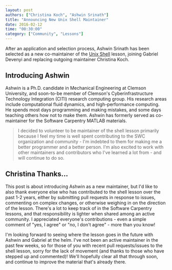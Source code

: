 ```yaml
---
layout: post
authors: ["Christina Koch", "Ashwin Srinath"]
title: "Announcing New Unix Shell Maintainer"
date: 2016-02-12
time: "00:30:00"
category: ["Community", "Lessons"]
---
```


After an application and selection process, Ashwin Srinath has been selected 
as a new co-maintainer of the [Unix Shell](swcarpentry.github.io/shell-novice) lesson, 
joining Gabriel Devenyi and replacing outgoing maintainer Christina Koch.  

## Introducing Ashwin

Ashwin is a Ph.D. candidate in Mechanical Engineering
at Clemson University,
and soon-to-be member of Clemson's
Cyberinfrastructure Technology Integration (CITI)
research computing group.
His research areas include computational fluid dynamics,
and high-performance computing.
He spends most days programming and making mistakes,
and some days teaching others how not to make them.
Ashwin has formerly served as co-maintainer for
the Software Carpentry MATLAB materials.

> I decided to volunteer to be maintainer of the shell lesson
primarily because I feel my time is well spent contributing to the
SWC organization and community - I'm indebted
to them for making me a better programmer and a better person.
I'm also excited to work with other maintainers and contributors
who I've learned a lot from - and will continue to do so.

## Christina Thanks...

This post is about introducing Ashwin as a new maintainer, but I'd like to also thank 
everyone else who has contributed to the shell lesson over the past 1-2 years, either by 
submitting pull requests in response to issues, commenting on complex changes, or 
otherwise weighing in on the direction of the lesson.   There's a lot to keep track of 
in the Software Carpentry lessons, and that responsibility is lighter when shared 
among an active community.  I appreciated everyone's contributions - even a simple 
comment of "yes, I agree" or "no, I don't agree" - more than you know!  

I'm looking forward to seeing where the lesson goes in the future with Ashwin and 
Gabriel at the helm.  I've not been an active maintainer in the past few weeks, so 
for those of you with recent pull requests/issues to the shell lesson, sorry for the 
lack of movement (and thanks to those who have stepped up and commented)!  We'll 
hopefully clear all that through soon, and continue to improve the material that's 
already there.  

